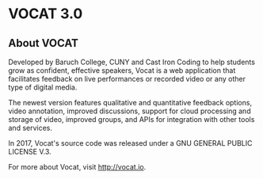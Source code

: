 # VOCAT 3.0

## About VOCAT

Developed by Baruch College, CUNY and Cast Iron Coding to help students grow as confident, effective speakers, Vocat is a web application that facilitates feedback on live performances or recorded video or any other type of digital media. 

The newest version features qualitative and quantitative feedback options, video annotation, improved discussions, support for cloud processing and storage of video, improved groups, and APIs for integration with other tools and services. 

In 2017, Vocat's source code was released under a GNU GENERAL PUBLIC LICENSE V.3. 

For more about Vocat, visit http://vocat.io. 
